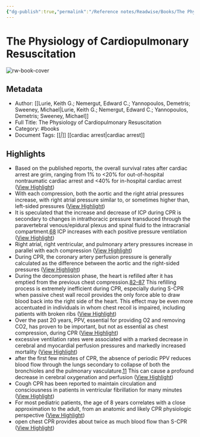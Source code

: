 ```yaml
---
{"dg-publish":true,"permalink":"/Reference notes/Readwise/Books/The Physiology of Cardiopulmonary Resuscitation/"}
---
```


# The Physiology of Cardiopulmonary Resuscitation

![rw-book-cover](https://readwise-assets.s3.amazonaws.com/media/reader/parsed_document_assets/50194159/cover-image-cover_wsV4NUb.jpg)

## Metadata
- Author: [[Lurie, Keith G.; Nemergut, Edward C.; Yannopoulos, Demetris; Sweeney, Michael\|Lurie, Keith G.; Nemergut, Edward C.; Yannopoulos, Demetris; Sweeney, Michael]]
- Full Title: The Physiology of Cardiopulmonary Resuscitation
- Category: #books
- Document Tags: [[*\|*]] [[cardiac arrest\|cardiac arrest]]

## Highlights
- Based on the published reports, the overall survival rates after cardiac arrest are grim, ranging from 1% to <20% for out-of-hospital nontraumatic cardiac arrest and <40% for in-hospital cardiac arrest ([View Highlight](https://read.readwise.io/read/01gzkn9v7qmp6ky4yww6d4dsr0))
- With each compression, both the aortic and the right atrial pressures increase, with right atrial pressure similar to, or sometimes higher than, left-sided pressures ([View Highlight](https://read.readwise.io/read/01gzks01zknx4a8w48e5g8j2rd))
- It is speculated that the increase and decrease of ICP during CPR is secondary to changes in intrathoracic pressure transduced through the paravertebral venous/epidural plexus and spinal fluid to the intracranial compartment.[68](https://readwise.io/reader/document_raw_content/50194159#R68-25) ICP increases with each positive pressure ventilation ([View Highlight](https://read.readwise.io/read/01gzks35yatr194as4axwtq913))
- Right atrial, right ventricular, and pulmonary artery pressures increase in parallel with each compression ([View Highlight](https://read.readwise.io/read/01gzksb3t4gzsvwhhaggyz4x47))
- During CPR, the coronary artery perfusion pressure is generally calculated as the difference between the aortic and the right-sided pressures ([View Highlight](https://read.readwise.io/read/01gzksbzm6gahwmaxm4wfna69z))
- During the decompression phase, the heart is refilled after it has emptied from the previous chest compression.[82–87](https://readwise.io/reader/document_raw_content/50194159#R82-25) This refilling process is extremely inefficient during CPR, especially during S-CPR when passive chest wall recoil provides the only force able to draw blood back into the right side of the heart. This effect may be even more accentuated in individuals in whom chest recoil is impaired, including patients with broken ribs ([View Highlight](https://read.readwise.io/read/01gzksjtamzry1zeccf951z6en))
- Over the past 20 years, PPV, essential for providing O2 and removing CO2, has proven to be important, but not as essential as chest compression, during CPR ([View Highlight](https://read.readwise.io/read/01h5fw1dt0mmshe0aqag5n7rkj))
- excessive ventilation rates were associated with a marked decrease in cerebral and myocardial perfusion pressures and markedly increased mortality ([View Highlight](https://read.readwise.io/read/01h5fw2yr2hj8h5j9c88rcnyt8))
- after the first few minutes of CPR, the absence of periodic PPV reduces blood flow through the lungs secondary to collapse of both the bronchioles and the pulmonary vasculature.[11](#R11-25) This can cause a profound decrease in cerebral oxygenation and perfusion ([View Highlight](https://read.readwise.io/read/01h5fw2ms0j3f1ztnwkzp5cyeg))
- Cough CPR has been reported to maintain circulation and consciousness in patients in ventricular fibrillation for many minutes ([View Highlight](https://read.readwise.io/read/01h5fw6pcp54vxdwm0aq2kaqjt))
- For most pediatric patients, the age of 8 years correlates with a close approximation to the adult, from an anatomic and likely CPR physiologic perspective ([View Highlight](https://read.readwise.io/read/01h5fxmkee0mhvz3md10h5f211))
- open chest CPR provides about twice as much blood flow than S-CPR ([View Highlight](https://read.readwise.io/read/01h5fxnex38qedmpcm68zf7pr3))
